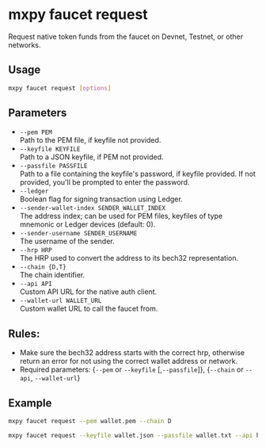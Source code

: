 # mxpy faucet request

Request native token funds from the faucet on Devnet, Testnet, or other networks.

## Usage

```bash
mxpy faucet request [options]
```

## Parameters

- `--pem PEM`  
  Path to the PEM file, if keyfile not provided.
- `--keyfile KEYFILE`  
  Path to a JSON keyfile, if PEM not provided.
- `--passfile PASSFILE`  
  Path to a file containing the keyfile's password, if keyfile provided. If not provided, you'll be prompted to enter the password.
- `--ledger`  
  Boolean flag for signing transaction using Ledger.
- `--sender-wallet-index SENDER_WALLET_INDEX`  
  The address index; can be used for PEM files, keyfiles of type mnemonic or Ledger devices (default: 0).
- `--sender-username SENDER_USERNAME`  
  The username of the sender.
- `--hrp HRP`  
  The HRP used to convert the address to its bech32 representation.
- `--chain {D,T}`  
  The chain identifier.
- `--api API`  
  Custom API URL for the native auth client.
- `--wallet-url WALLET_URL`  
  Custom wallet URL to call the faucet from.

## Rules:
- Make sure the bech32 address starts with the correct hrp, otherwise return an error for not using the correct wallet address or network.
- Required parameters: {`--pem` or `--keyfile` [,`--passfile`]}, {`--chain` or `--api`, `--wallet-url`}

## Example

```bash
mxpy faucet request --pem wallet.pem --chain D
```

```bash
mxpy faucet request --keyfile wallet.json --passfile wallet.txt --api https://testnet-api.multiversx.com --wallet-url https://testnet-wallet.multiversx.com
```
